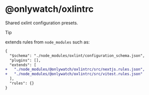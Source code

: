 # @onlywatch/oxlintrc

Shared oxlint configuration presets.

> [!TIP]
>
> extends rules from `node_modules` such as:

```diff
{
  "$schema": "./node_modules/oxlint/configuration_schema.json",
  "plugins": [],
  "extends": [
+   "./node_modules/@onlywatch/oxlintrc/src/nextjs.rules.json",
+   "./node_modules/@onlywatch/oxlintrc/src/vitest.rules.json"
  ],
  "rules": {}
}
```
